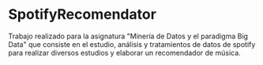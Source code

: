# SpotifyRecomendator

Trabajo realizado para la asignatura "Minería de Datos y el paradigma Big Data" que consiste en el estudio, análisis y tratamientos de datos de spotify para realizar diversos estudios y elaborar un recomendador de música.
